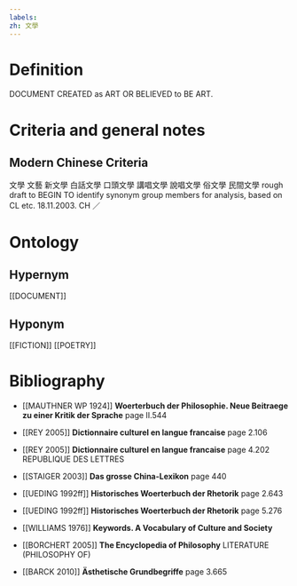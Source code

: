 ```yaml
---
labels: 
zh: 文學
---
```


# Definition
DOCUMENT CREATED as ART OR BELIEVED to BE ART.
# Criteria and general notes
## Modern Chinese Criteria
文學
文藝
新文學
白話文學
口頭文學
講唱文學
說唱文學
俗文學
民間文學
rough draft to BEGIN TO identify synonym group members for analysis, based on CL etc. 18.11.2003. CH ／
# Ontology

## Hypernym
[[DOCUMENT]]
## Hyponym
[[FICTION]]
[[POETRY]]
# Bibliography
- [[MAUTHNER WP 1924]]
**Woerterbuch der Philosophie. Neue Beitraege zu einer Kritik der Sprache** page II.544

- [[REY 2005]]
**Dictionnaire culturel en langue francaise** page 2.106

- [[REY 2005]]
**Dictionnaire culturel en langue francaise** page 4.202
REPUBLIQUE DES LETTRES
- [[STAIGER 2003]]
**Das grosse China-Lexikon** page 440

- [[UEDING 1992ff]]
**Historisches Woerterbuch der Rhetorik** page 2.643

- [[UEDING 1992ff]]
**Historisches Woerterbuch der Rhetorik** page 5.276

- [[WILLIAMS 1976]]
**Keywords.  A Vocabulary of Culture and Society** 

- [[BORCHERT 2005]]
**The Encyclopedia of Philosophy** 
LITERATURE (PHILOSOPHY OF)
- [[BARCK 2010]]
**Ästhetische Grundbegriffe** page 3.665
